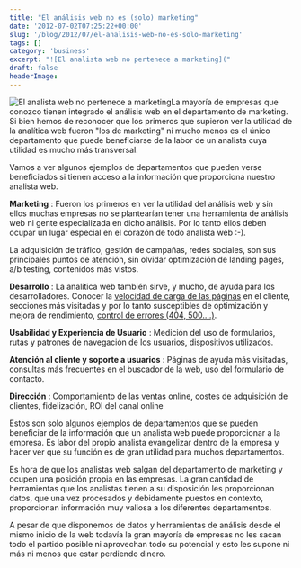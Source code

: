 ```yaml
---
title: "El análisis web no es (solo) marketing"
date: '2012-07-02T07:25:22+00:00'
slug: '/blog/2012/07/el-analisis-web-no-es-solo-marketing'
tags: []
category: 'business'
excerpt: "![El analista web no pertenece a marketing]("
draft: false
headerImage:
---
```

![El analista web no pertenece a marketing](http://static.squarespace.com/static/5303797ae4b0c6ad9e43f072/5303ce80e4b0400995a883d6/5303cf4fe4b0400995a88c3b/1392758607421/web_analytics_2_0_demystified-300x227.png?format=original "web\_analytics\_2\_0\_demystified")La mayoría de empresas que conozco tienen integrado el análisis web en el departamento de marketing. Si bien hemos de reconocer que los primeros que supieron ver la utilidad de la analítica web fueron "los de marketing" ni mucho menos es el único departamento que puede beneficiarse de la labor de un analista cuya utilidad es mucho más transversal.<!--more-->

Vamos a ver algunos ejemplos de departamentos que pueden verse beneficiados si tienen acceso a la información que proporciona nuestro analista web.

**Marketing** : Fueron los primeros en ver la utilidad del análisis web y sin ellos muchas empresas no se plantearían tener una herramienta de análisis web ni gente especializada en dicho análisis. Por lo tanto ellos deben ocupar un lugar especial en el corazón de todo analista web :-).

La adquisición de tráfico, gestión de campañas, redes sociales, son sus principales puntos de atención, sin olvidar optimización de landing pages, a/b testing, contenidos más vistos.

**Desarrollo** : La analítica web también sirve, y mucho, de ayuda para los desarrolladores. Conocer la [velocidad de carga de las páginas](http://static.squarespace.com/static/5303797ae4b0c6ad9e43f072/5303ce80e4b0400995a883d6/5303cf4fe4b0400995a88c3e/1392758607611/?format=original "medir velocidad de carga de las páginas") en el cliente, secciones más visitadas y por lo tanto susceptibles de optimización y mejora de rendimiento, [control de errores (404, 500....)](http://static.squarespace.com/static/5303797ae4b0c6ad9e43f072/5303ce80e4b0400995a883d6/5303cf4fe4b0400995a88c41/1392758607824/?format=original "medir páginas de error 404, 500").

**Usabilidad y Experiencia de Usuario** : Medición del uso de formularios, rutas y patrones de navegación de los usuarios, dispositivos utilizados.

**Atención al cliente y soporte a usuarios** : Páginas de ayuda más visitadas, consultas más frecuentes en el buscador de la web, uso del formulario de contacto.

**Dirección** : Comportamiento de las ventas online, costes de adquisición de clientes, fidelización, ROI del canal online

Estos son solo algunos ejemplos de departamentos que se pueden beneficiar de la información que un analista web puede proporcionar a la empresa. Es labor del propio analista evangelizar dentro de la empresa y hacer ver que su función es de gran utilidad para muchos departamentos.

Es hora de que los analistas web salgan del departamento de marketing y ocupen una posición propia en las empresas. La gran cantidad de herramientas que los analistas tienen a su disposición les proporcionan datos, que una vez procesados y debidamente puestos en contexto, proporcionan información muy valiosa a los diferentes departamentos.

A pesar de que disponemos de datos y herramientas de análisis desde el mismo inicio de la web todavía la gran mayoría de empresas no les sacan todo el partido posible ni aprovechan todo su potencial y esto les supone ni más ni menos que estar perdiendo dinero.
